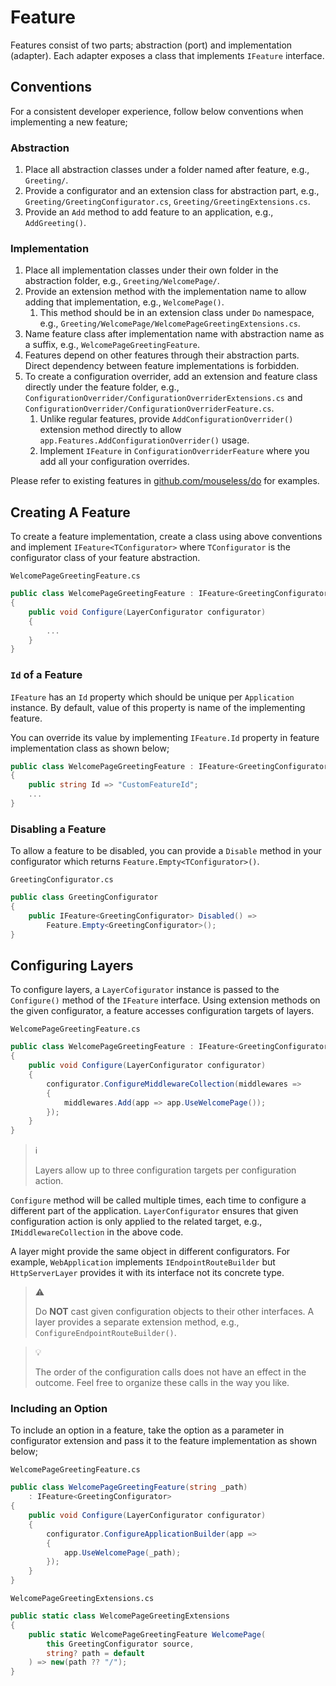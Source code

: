 # Feature

Features consist of two parts; abstraction (port) and implementation (adapter).
Each adapter exposes a class that implements `IFeature` interface.

## Conventions

For a consistent developer experience, follow below conventions when
implementing a new feature;

### Abstraction

1. Place all abstraction classes under a folder named after feature, e.g.,
   `Greeting/`.
1. Provide a configurator and an extension class for abstraction part, e.g.,
   `Greeting/GreetingConfigurator.cs`, `Greeting/GreetingExtensions.cs`.
1. Provide an `Add` method to add feature to an application, e.g.,
   `AddGreeting()`.

### Implementation

1. Place all implementation classes under their own folder in the abstraction
   folder, e.g., `Greeting/WelcomePage/`.
1. Provide an extension method with the implementation name to allow adding
   that implementation, e.g., `WelcomePage()`.
   1. This method should be in an extension class under `Do` namespace, e.g.,
      `Greeting/WelcomePage/WelcomePageGreetingExtensions.cs`.
1. Name feature class after implementation name with abstraction name as a
   suffix, e.g., `WelcomePageGreetingFeature`.
1. Features depend on other features through their abstraction parts. Direct
   dependency between feature implementations is forbidden.
1. To create a configuration overrider, add an extension and feature class
   directly under the feature folder, e.g.,
   `ConfigurationOverrider/ConfigurationOverriderExtensions.cs` and
   `ConfigurationOverrider/ConfigurationOverriderFeature.cs`.
    1. Unlike regular features, provide `AddConfigurationOverrider()` extension
       method directly to allow `app.Features.AddConfigurationOverrider()`
       usage.
    1. Implement `IFeature` in `ConfigurationOverriderFeature` where you add
       all your configuration overrides.

Please refer to existing features in [github.com/mouseless/do][] for examples.

## Creating A Feature

To create a feature implementation, create a class using above conventions and
implement `IFeature<TConfigurator>` where `TConfigurator` is the configurator
class of your feature abstraction.

`WelcomePageGreetingFeature.cs`
```csharp
public class WelcomePageGreetingFeature : IFeature<GreetingConfigurator>
{
    public void Configure(LayerConfigurator configurator)
    {
        ...
    }
}
```

### `Id` of a Feature

`IFeature` has an `Id` property which should be unique per `Application`
instance. By default, value of this property is name of the implementing
feature.

You can override its value by implementing `IFeature.Id` property in feature
implementation class as shown below;

```csharp
public class WelcomePageGreetingFeature : IFeature<GreetingConfigurator>
{
    public string Id => "CustomFeatureId";
    ...
}
```

### Disabling a Feature

To allow a feature to be disabled, you can provide a `Disable` method in your
configurator which returns `Feature.Empty<TConfigurator>()`.

`GreetingConfigurator.cs`
```csharp
public class GreetingConfigurator
{
    public IFeature<GreetingConfigurator> Disabled() =>
        Feature.Empty<GreetingConfigurator>();
}
```

## Configuring Layers

To configure layers, a `LayerCofigurator` instance is passed to the
`Configure()` method of the `IFeature` interface. Using extension methods on
the given configurator, a feature accesses configuration targets of layers.

`WelcomePageGreetingFeature.cs`
```csharp
public class WelcomePageGreetingFeature : IFeature<GreetingConfigurator>
{
    public void Configure(LayerConfigurator configurator)
    {
        configurator.ConfigureMiddlewareCollection(middlewares =>
        {
            middlewares.Add(app => app.UseWelcomePage());
        });
    }
}
```

> :information_source:
>
> Layers allow up to three configuration targets per configuration action.

`Configure` method will be called multiple times, each time to configure a
different part of the application. `LayerConfigurator` ensures that given
configuration action is only applied to the related target, e.g.,
`IMiddlewareCollection` in the above code.

A layer might provide the same object in different configurators. For example,
`WebApplication` implements `IEndpointRouteBuilder` but `HttpServerLayer`
provides it with its interface not its concrete type.

> :warning:
>
> Do __NOT__ cast given configuration objects to their other interfaces. A
> layer provides a separate extension method, e.g.,
> `ConfigureEndpointRouteBuilder()`.

> :bulb:
>
> The order of the configuration calls does not have an effect in the outcome.
> Feel free to organize these calls in the way you like.

### Including an Option

To include an option in a feature, take the option as a parameter in
configurator extension and pass it to the feature implementation as shown
below;

`WelcomePageGreetingFeature.cs`
```csharp
public class WelcomePageGreetingFeature(string _path)
    : IFeature<GreetingConfigurator>
{
    public void Configure(LayerConfigurator configurator)
    {
        configurator.ConfigureApplicationBuilder(app =>
        {
            app.UseWelcomePage(_path);
        });
    }
}
```

`WelcomePageGreetingExtensions.cs`
```csharp
public static class WelcomePageGreetingExtensions
{
    public static WelcomePageGreetingFeature WelcomePage(
        this GreetingConfigurator source,
        string? path = default
    ) => new(path ?? "/");
}
```

[github.com/mouseless/do]:https://github.com/mouseless/do
